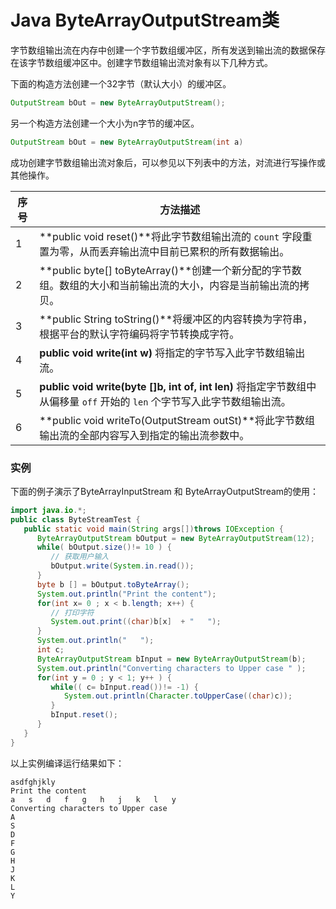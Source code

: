 # Java ByteArrayOutputStream类

字节数组输出流在内存中创建一个字节数组缓冲区，所有发送到输出流的数据保存在该字节数组缓冲区中。创建字节数组输出流对象有以下几种方式。

下面的构造方法创建一个32字节（默认大小）的缓冲区。

```java
OutputStream bOut = new ByteArrayOutputStream();
```

另一个构造方法创建一个大小为n字节的缓冲区。

```java
OutputStream bOut = new ByteArrayOutputStream(int a)
```

成功创建字节数组输出流对象后，可以参见以下列表中的方法，对流进行写操作或其他操作。

| 序号   | 方法描述                                     |
| ---- | ---------------------------------------- |
| 1    | **public void reset()**将此字节数组输出流的 `count` 字段重置为零，从而丢弃输出流中目前已累积的所有数据输出。 |
| 2    | **public byte[] toByteArray()**创建一个新分配的字节数组。数组的大小和当前输出流的大小，内容是当前输出流的拷贝。 |
| 3    | **public String toString()**将缓冲区的内容转换为字符串，根据平台的默认字符编码将字节转换成字符。 |
| 4    | **public void write(int w)** 将指定的字节写入此字节数组输出流。 |
| 5    | **public void write(byte []b, int of, int len)** 将指定字节数组中从偏移量 `off` 开始的 `len` 个字节写入此字节数组输出流。 |
| 6    | **public void writeTo(OutputStream outSt)**将此字节数组输出流的全部内容写入到指定的输出流参数中。 |

### 实例

下面的例子演示了ByteArrayInputStream 和 ByteArrayOutputStream的使用：

```java
import java.io.*;
public class ByteStreamTest {
   public static void main(String args[])throws IOException {
      ByteArrayOutputStream bOutput = new ByteArrayOutputStream(12);
      while( bOutput.size()!= 10 ) {
         // 获取用户输入
         bOutput.write(System.in.read()); 
      }
      byte b [] = bOutput.toByteArray();
      System.out.println("Print the content");
      for(int x= 0 ; x < b.length; x++) {
         // 打印字符
         System.out.print((char)b[x]  + "   "); 
      }
      System.out.println("   ");
      int c;
      ByteArrayOutputStream bInput = new ByteArrayOutputStream(b);
      System.out.println("Converting characters to Upper case " );
      for(int y = 0 ; y < 1; y++ ) {
         while(( c= bInput.read())!= -1) {
            System.out.println(Character.toUpperCase((char)c));
         }
         bInput.reset(); 
      }
   }
}
```

以上实例编译运行结果如下：

```
asdfghjkly
Print the content
a   s   d   f   g   h   j   k   l   y
Converting characters to Upper case
A
S
D
F
G
H
J
K
L
Y
```